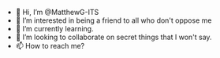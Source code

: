 - 👋 Hi, I’m @MatthewG-ITS
- 👀 I’m interested in being a friend to all who don't oppose me
- 🌱 I’m currently learning.
- 💞️ I’m looking to collaborate on secret things that I won't say.
- 📫 How to reach me?

<!---
MatthewG-ITS/MatthewG-ITS is a ✨ special ✨ repository because its `README.md` (this file) appears on your GitHub profile.
You can click the Preview link to take a look at your changes.
--->
